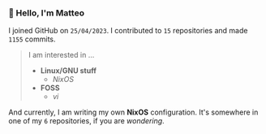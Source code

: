 ### 👋 Hello, I'm Matteo

I joined GitHub on `25/04/2023`.
I contributed to `15` repositories and made `1155` commits.

> I am interested in ...
> 
> - **Linux/GNU stuff**
>     - *NixOS*
> - **FOSS**
>   - *vi*

And currently, I am writing my own **NixOS** configuration. It's somewhere in one of my `6` repositories, if you are *wondering*.

